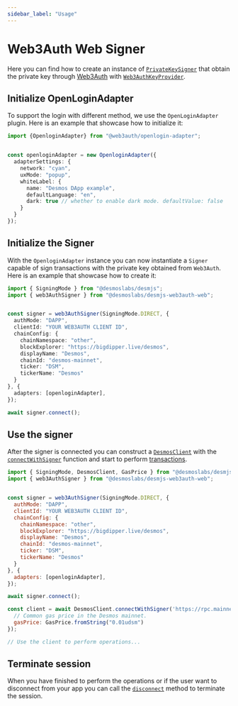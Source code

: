 ```yaml
---
sidebar_label: "Usage"
---
```


# Web3Auth Web Signer

Here you can find how to create an instance of
[`PrivateKeySigner`](docs/api/classes/desmoslabs_desmjs.PrivateKeySigner.md) that obtain the private key
through [Web3Auth](https://web3auth.io/docs/sdk/web/modal/initialize) with
[`Web3AuthKeyProvider`](docs/api/classes/desmoslabs_desmjs_web3auth_web.Web3AuthPrivateKeyProvider.md).

## Initialize OpenLoginAdapter

To support the login with different method, we use the `OpenLoginAdapter` plugin.
Here is an example that showcase how to initialize it:

```ts
import {OpenloginAdapter} from "@web3auth/openlogin-adapter";


const openloginAdapter = new OpenloginAdapter({
  adapterSettings: {
    network: "cyan",
    uxMode: "popup",
    whiteLabel: {
      name: "Desmos DApp example",
      defaultLanguage: "en",
      dark: true // whether to enable dark mode. defaultValue: false
    }
  }
});
```

## Initialize the Signer

With the `OpenloginAdapter` instance you can now instantiate a `Signer` capable of sign transactions
with the private key obtained from `Web3Auth`.
Here is an example that showcase how to create it:

```ts
import { SigningMode } from "@desmoslabs/desmjs";
import { web3AuthSigner } from "@desmoslabs/desmjs-web3auth-web";


const signer = web3AuthSigner(SigningMode.DIRECT, {
  authMode: "DAPP",
  clientId: "YOUR WEB3AUTH CLIENT ID",
  chainConfig: {
    chainNamespace: "other",
    blockExplorer: "https://bigdipper.live/desmos",
    displayName: "Desmos",
    chainId: "desmos-mainnet",
    ticker: "DSM",
    tickerName: "Desmos"
  }
}, {
  adapters: [openloginAdapter],
});

await signer.connect();
```


## Use the signer

After the signer is connected you can construct a [`DesmosClient`](docs/api/classes/desmoslabs_desmjs.DesmosClient.md)
with the [`connectWithSigner`](docs/api/classes/desmoslabs_desmjs.DesmosClient.md#connectwithsigner) function and
start to perform [transactions](docs/02-desmjs/03-perform-transactions.md).

```js
import { SigningMode, DesmosClient, GasPrice } from "@desmoslabs/desmjs";
import { web3AuthSigner } from "@desmoslabs/desmjs-web3auth-web";


const signer = web3AuthSigner(SigningMode.DIRECT, {
  authMode: "DAPP",
  clientId: "YOUR WEB3AUTH CLIENT ID",
  chainConfig: {
    chainNamespace: "other",
    blockExplorer: "https://bigdipper.live/desmos",
    displayName: "Desmos",
    chainId: "desmos-mainnet",
    ticker: "DSM",
    tickerName: "Desmos"
  }
}, {
  adapters: [openloginAdapter],
});

await signer.connect();

const client = await DesmosClient.connectWithSigner('https://rpc.mainnet.desmos.network', signer, {
  // Common gas price in the Desmos mainnet.
  gasPrice: GasPrice.fromString("0.01udsm")
});

// Use the client to perform operations...
```

## Terminate session

When you have finished to perform the operations or if the user want to disconnect from your app you can
call the [`disconnect`](docs/api/classes/desmoslabs_desmjs.Signer.md#disconnect) method
to terminate the session.
